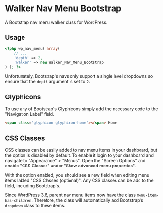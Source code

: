 # Walker Nav Menu Bootstrap

A Bootstrap nav menu walker class for WordPress.

## Usage

```PHP
<?php wp_nav_menu( array(
	// ...
	'depth' => 2,
	'walker' => new Walker_Nav_Menu_Bootstrap
) ); ?>
```

Unfortunately, Bootstrap's navs only support a single level dropdowns so ensure that the `depth` argument is set to `2`.

## Glyphicons

To use any of Bootstrap's Glyphicons simply add the necessary code to the "Navigation Label" field.

```HTML
<span class="glyphicon glyphicon-home"></span> Home
```

## CSS Classes

CSS classes can be easily added to nav menu items in your dashboard, but the option is disabled by default. To enable it login to your dashboard and navigate to "Appearance" > "Menus". Open the "Screen Options" and enable "CSS Classes" under "Show advanced menu properties".

With the option enabled, you should see a new field when editing menu items labled "CSS Classes (optional)". Any CSS classes can be add to the field, including Bootstrap's.

Since WordPress 3.6, parent nav menu items now have the class `menu-item-has-children`. Therefore, the class will automatically add Bootstrap's `dropdown` class to these items.
